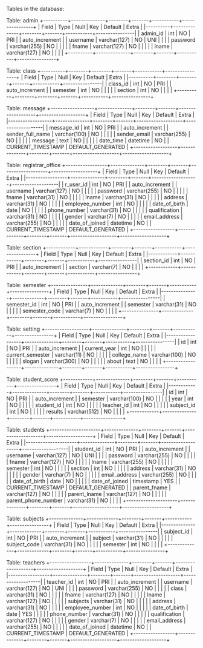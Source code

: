Tables in the database:


Table: admin
+----------+--------------+--------+-------+-----------+----------------+
| Field    | Type         | Null   | Key   | Default   | Extra          |
|----------+--------------+--------+-------+-----------+----------------|
| admin_id | int          | NO     | PRI   |           | auto_increment |
| username | varchar(127) | NO     | UNI   |           |                |
| password | varchar(255) | NO     |       |           |                |
| fname    | varchar(127) | NO     |       |           |                |
| lname    | varchar(127) | NO     |       |           |                |
+----------+--------------+--------+-------+-----------+----------------+


Table: class
+----------+--------+--------+-------+-----------+----------------+
| Field    | Type   | Null   | Key   | Default   | Extra          |
|----------+--------+--------+-------+-----------+----------------|
| class_id | int    | NO     | PRI   |           | auto_increment |
| semester | int    | NO     |       |           |                |
| section  | int    | NO     |       |           |                |
+----------+--------+--------+-------+-----------+----------------+


Table: message
+------------------+--------------+--------+-------+-------------------+-------------------+
| Field            | Type         | Null   | Key   | Default           | Extra             |
|------------------+--------------+--------+-------+-------------------+-------------------|
| message_id       | int          | NO     | PRI   |                   | auto_increment    |
| sender_full_name | varchar(100) | NO     |       |                   |                   |
| sender_email     | varchar(255) | NO     |       |                   |                   |
| message          | text         | NO     |       |                   |                   |
| date_time        | datetime     | NO     |       | CURRENT_TIMESTAMP | DEFAULT_GENERATED |
+------------------+--------------+--------+-------+-------------------+-------------------+


Table: registrar_office
+-----------------+--------------+--------+-------+-------------------+-------------------+
| Field           | Type         | Null   | Key   | Default           | Extra             |
|-----------------+--------------+--------+-------+-------------------+-------------------|
| r_user_id       | int          | NO     | PRI   |                   | auto_increment    |
| username        | varchar(127) | NO     |       |                   |                   |
| password        | varchar(255) | NO     |       |                   |                   |
| fname           | varchar(31)  | NO     |       |                   |                   |
| lname           | varchar(31)  | NO     |       |                   |                   |
| address         | varchar(31)  | NO     |       |                   |                   |
| employee_number | int          | NO     |       |                   |                   |
| date_of_birth   | date         | NO     |       |                   |                   |
| phone_number    | varchar(31)  | NO     |       |                   |                   |
| qualification   | varchar(31)  | NO     |       |                   |                   |
| gender          | varchar(7)   | NO     |       |                   |                   |
| email_address   | varchar(255) | NO     |       |                   |                   |
| date_of_joined  | datetime     | NO     |       | CURRENT_TIMESTAMP | DEFAULT_GENERATED |
+-----------------+--------------+--------+-------+-------------------+-------------------+


Table: section
+------------+------------+--------+-------+-----------+----------------+
| Field      | Type       | Null   | Key   | Default   | Extra          |
|------------+------------+--------+-------+-----------+----------------|
| section_id | int        | NO     | PRI   |           | auto_increment |
| section    | varchar(7) | NO     |       |           |                |
+------------+------------+--------+-------+-----------+----------------+


Table: semester
+---------------+-------------+--------+-------+-----------+----------------+
| Field         | Type        | Null   | Key   | Default   | Extra          |
|---------------+-------------+--------+-------+-----------+----------------|
| semester_id   | int         | NO     | PRI   |           | auto_increment |
| semester      | varchar(31) | NO     |       |           |                |
| semester_code | varchar(7)  | NO     |       |           |                |
+---------------+-------------+--------+-------+-----------+----------------+


Table: setting
+------------------+--------------+--------+-------+-----------+----------------+
| Field            | Type         | Null   | Key   | Default   | Extra          |
|------------------+--------------+--------+-------+-----------+----------------|
| id               | int          | NO     | PRI   |           | auto_increment |
| current_year     | int          | NO     |       |           |                |
| current_semester | varchar(11)  | NO     |       |           |                |
| college_name     | varchar(100) | NO     |       |           |                |
| slogan           | varchar(300) | NO     |       |           |                |
| about            | text         | NO     |       |           |                |
+------------------+--------------+--------+-------+-----------+----------------+


Table: student_score
+------------+--------------+--------+-------+-----------+----------------+
| Field      | Type         | Null   | Key   | Default   | Extra          |
|------------+--------------+--------+-------+-----------+----------------|
| id         | int          | NO     | PRI   |           | auto_increment |
| semester   | varchar(100) | NO     |       |           |                |
| year       | int          | NO     |       |           |                |
| student_id | int          | NO     |       |           |                |
| teacher_id | int          | NO     |       |           |                |
| subject_id | int          | NO     |       |           |                |
| results    | varchar(512) | NO     |       |           |                |
+------------+--------------+--------+-------+-----------+----------------+


Table: students
+---------------------+--------------+--------+-------+-------------------+-------------------+
| Field               | Type         | Null   | Key   | Default           | Extra             |
|---------------------+--------------+--------+-------+-------------------+-------------------|
| student_id          | int          | NO     | PRI   |                   | auto_increment    |
| username            | varchar(127) | NO     | UNI   |                   |                   |
| password            | varchar(255) | NO     |       |                   |                   |
| fname               | varchar(127) | NO     |       |                   |                   |
| lname               | varchar(255) | NO     |       |                   |                   |
| semester            | int          | NO     |       |                   |                   |
| section             | int          | NO     |       |                   |                   |
| address             | varchar(31)  | NO     |       |                   |                   |
| gender              | varchar(7)   | NO     |       |                   |                   |
| email_address       | varchar(255) | NO     |       |                   |                   |
| date_of_birth       | date         | NO     |       |                   |                   |
| date_of_joined      | timestamp    | YES    |       | CURRENT_TIMESTAMP | DEFAULT_GENERATED |
| parent_fname        | varchar(127) | NO     |       |                   |                   |
| parent_lname        | varchar(127) | NO     |       |                   |                   |
| parent_phone_number | varchar(31)  | NO     |       |                   |                   |
+---------------------+--------------+--------+-------+-------------------+-------------------+


Table: subjects
+--------------+-------------+--------+-------+-----------+----------------+
| Field        | Type        | Null   | Key   | Default   | Extra          |
|--------------+-------------+--------+-------+-----------+----------------|
| subject_id   | int         | NO     | PRI   |           | auto_increment |
| subject      | varchar(31) | NO     |       |           |                |
| subject_code | varchar(31) | NO     |       |           |                |
| semester     | int         | NO     |       |           |                |
+--------------+-------------+--------+-------+-----------+----------------+


Table: teachers
+-----------------+--------------+--------+-------+-------------------+-------------------+
| Field           | Type         | Null   | Key   | Default           | Extra             |
|-----------------+--------------+--------+-------+-------------------+-------------------|
| teacher_id      | int          | NO     | PRI   |                   | auto_increment    |
| username        | varchar(127) | NO     | UNI   |                   |                   |
| password        | varchar(255) | NO     |       |                   |                   |
| class           | varchar(31)  | NO     |       |                   |                   |
| fname           | varchar(127) | NO     |       |                   |                   |
| lname           | varchar(127) | NO     |       |                   |                   |
| subjects        | varchar(31)  | NO     |       |                   |                   |
| address         | varchar(31)  | NO     |       |                   |                   |
| employee_number | int          | NO     |       |                   |                   |
| date_of_birth   | date         | YES    |       |                   |                   |
| phone_number    | varchar(31)  | NO     |       |                   |                   |
| qualification   | varchar(127) | NO     |       |                   |                   |
| gender          | varchar(7)   | NO     |       |                   |                   |
| email_address   | varchar(255) | NO     |       |                   |                   |
| date_of_joined  | datetime     | NO     |       | CURRENT_TIMESTAMP | DEFAULT_GENERATED |
+-----------------+--------------+--------+-------+-------------------+-------------------+